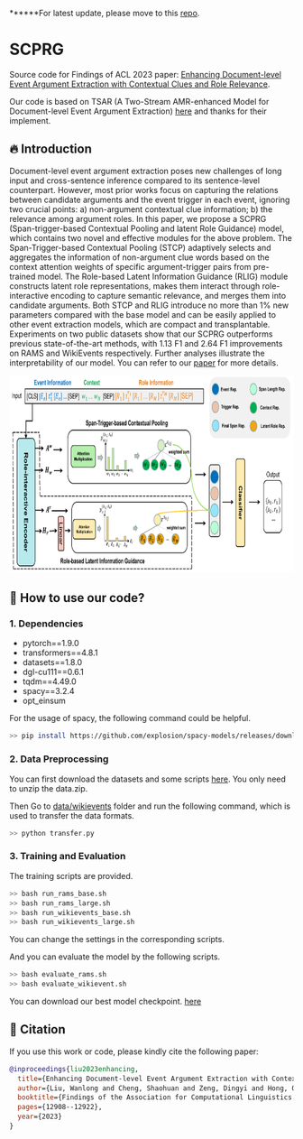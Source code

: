 
******For latest update, please move to this [repo](https://github.com/LWL-cpu/SCPRG-master).

# SCPRG

Source code for Findings of ACL 2023 paper: [Enhancing Document-level Event Argument Extraction with Contextual Clues and Role Relevance](https://aclanthology.org/2023.findings-acl.817).

 Our code is based on TSAR (A Two-Stream AMR-enhanced Model for Document-level Event Argument Extraction) [here]((https://github.com/RunxinXu/TSAR)) and thanks for their implement.

## 🔥 Introduction

Document-level event argument extraction poses new challenges of long input and cross-sentence inference compared to its sentence-level counterpart. However, most prior works focus on capturing the relations between candidate arguments and the event trigger in each event, ignoring two crucial points: a) non-argument contextual clue information; b) the relevance among argument roles. In this paper, we propose a SCPRG (Span-trigger-based Contextual Pooling and latent Role Guidance) model, which contains two novel and effective modules for the above problem. The Span-Trigger-based Contextual Pooling (STCP) adaptively selects and aggregates the information of non-argument clue words based on the context attention weights of specific argument-trigger pairs from pre-trained model. The Role-based Latent Information Guidance (RLIG) module constructs latent role representations, makes them interact through role-interactive encoding to capture semantic relevance, and merges them into candidate arguments. Both STCP and RLIG introduce no more than 1% new parameters compared with the base model and can be easily applied to other event extraction models, which are compact and transplantable. Experiments on two public datasets show that our SCPRG outperforms previous state-of-the-art methods, with 1.13 F1 and 2.64 F1 improvements on RAMS and WikiEvents respectively. Further analyses illustrate the interpretability of our model.
You can refer to our [paper](https://aclanthology.org/2023.findings-acl.817) for more details.

<div align=center>
<img width="800" height="350" src="./model.png"/>
</div>

## 🚀 How to use our code?

### 1. Dependencies

- pytorch==1.9.0
- transformers==4.8.1
- datasets==1.8.0
- dgl-cu111==0.6.1
- tqdm==4.49.0
- spacy==3.2.4
- opt_einsum

For the usage of spacy, the following command could be helpful.

```bash
>> pip install https://github.com/explosion/spacy-models/releases/download en_core_web_sm-3.2.0/en_core_web_sm-3.2.0.tar.gz
```

### 2. Data Preprocessing

You can first download the datasets and some scripts [here](https://drive.google.com/file/d/1euuD7ST94b5smaUFo6ROLW_ZasHwDpib/view?usp=sharing).
You only need to unzip the data.zip.

Then Go to [data/wikievents](./data/wikievents) folder and run the following command, which is used to transfer the data formats.

```bash
>> python transfer.py
```

### 3. Training and Evaluation

The training scripts are provided.

```bash
>> bash run_rams_base.sh
>> bash run_rams_large.sh
>> bash run_wikievents_base.sh
>> bash run_wikievents_large.sh
```

You can change the settings in the corresponding scripts.

And you can evaluate the model by the following scripts.

```bash
>> bash evaluate_rams.sh
>> bash evaluate_wikievent.sh
```

You can download our best model checkpoint. [here]()

## 🌝 Citation

If you use this work or code, please kindly cite the following paper:

```bib
@inproceedings{liu2023enhancing,
  title={Enhancing Document-level Event Argument Extraction with Contextual Clues and Role Relevance},
  author={Liu, Wanlong and Cheng, Shaohuan and Zeng, Dingyi and Hong, Qu},
  booktitle={Findings of the Association for Computational Linguistics: ACL 2023},
  pages={12908--12922},
  year={2023}
}

```
